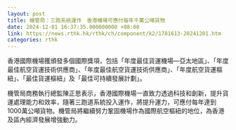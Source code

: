 ```yaml
---
layout: post
title: 機管局：三跑系統運作　香港機場可應付每年千萬公噸貨物
date: 2024-12-01 16:37:35.000000000 +08:00
link: https://news.rthk.hk/rthk/ch/component/k2/1781613-20241201.htm
categories: rthk
---
```


香港國際機場獲頒發多個國際獎項，包括「年度最佳貨運機場—亞太地區」、「年度最佳航空貨運技術供應商」、「年度最佳航空貨運技術供應商」、「年度航空貨運樞紐」、「最佳貨運樞紐」及「最佳可持續發展計劃」。

機管局商務執行總監陳正思表示，香港國際機場一直致力透過科技和創新，提升貨運處理能力和效率，隨著三跑道系統投入運作，將提升運力，可應付每年達到1000萬公噸貨物。機管局將繼續努力鞏固機場作為國際航空樞紐的地位，為香港及區內經濟發展增強動力。
